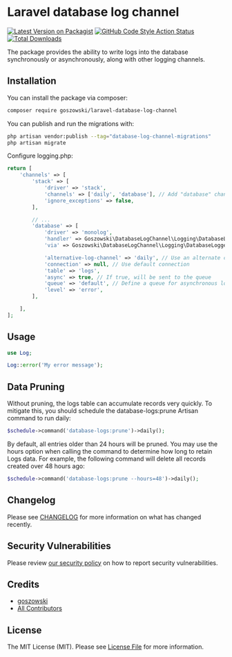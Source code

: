 # Laravel database log channel

[![Latest Version on Packagist](https://img.shields.io/packagist/v/goszowski/laravel-database-log-channel.svg?style=flat-square)](https://packagist.org/packages/goszowski/laravel-database-log-channel)
[![GitHub Code Style Action Status](https://img.shields.io/github/workflow/status/goszowski/laravel-database-log-channel/Check%20&%20fix%20styling?label=code%20style)](https://github.com/goszowski/laravel-database-log-channel/actions?query=workflow%3A"Check+%26+fix+styling"+branch%3Amain)
[![Total Downloads](https://img.shields.io/packagist/dt/goszowski/laravel-database-log-channel.svg?style=flat-square)](https://packagist.org/packages/goszowski/laravel-database-log-channel)


The package provides the ability to write logs into the database synchronously or asynchronously, along with other logging channels.

## Installation

You can install the package via composer:

```bash
composer require goszowski/laravel-database-log-channel
```

You can publish and run the migrations with:

```bash
php artisan vendor:publish --tag="database-log-channel-migrations"
php artisan migrate
```

Configure logging.php:

```php
return [
    'channels' => [
        'stack' => [
            'driver' => 'stack',
            'channels' => ['daily', 'database'], // Add "database" channel
            'ignore_exceptions' => false,
        ],

        // ...
        'database' => [
            'driver' => 'monolog',
            'handler' => Goszowski\DatabaseLogChannel\Logging\DatabaseLogHandler::class,
            'via' => Goszowski\DatabaseLogChannel\Logging\DatabaseLogger::class,

            'alternative-log-channel' => 'daily', // Use an alternate channel when it is not possible to write to the database
            'connection' => null, // Use default connection
            'table' => 'logs',
            'async' => true, // If true, will be sent to the queue
            'queue' => 'default', // Define a queue for asynchronous logging
            'level' => 'error',
        ],

    ],
];
```

## Usage

```php
use Log;

Log::error('My error message');
```
## Data Pruning

Without pruning, the logs table can accumulate records very quickly. To mitigate this, you should schedule the database-logs:prune Artisan command to run daily:

```php
$schedule->command('database-logs:prune')->daily();
```

By default, all entries older than 24 hours will be pruned. You may use the hours option when calling the command to determine how long to retain Logs data. For example, the following command will delete all records created over 48 hours ago:

```php
$schedule->command('database-logs:prune --hours=48')->daily();
```

## Changelog

Please see [CHANGELOG](CHANGELOG.md) for more information on what has changed recently.

## Security Vulnerabilities

Please review [our security policy](../../security/policy) on how to report security vulnerabilities.

## Credits

- [goszowski](https://github.com/goszowski)
- [All Contributors](../../contributors)

## License

The MIT License (MIT). Please see [License File](LICENSE.md) for more information.
